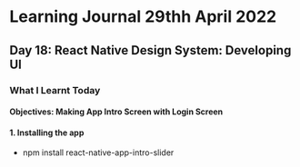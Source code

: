 <h1>Learning Journal 29thh April 2022</h1>
<h2>Day 18: React Native Design System: Developing UI</h2>
<h3>What I Learnt Today</h3>
<h4>Objectives: Making App Intro Screen with Login Screen</h4>
<h4>1. Installing the app</h4>
<ul>
  <li>npm install react-native-app-intro-slider</li>  
</ul>
